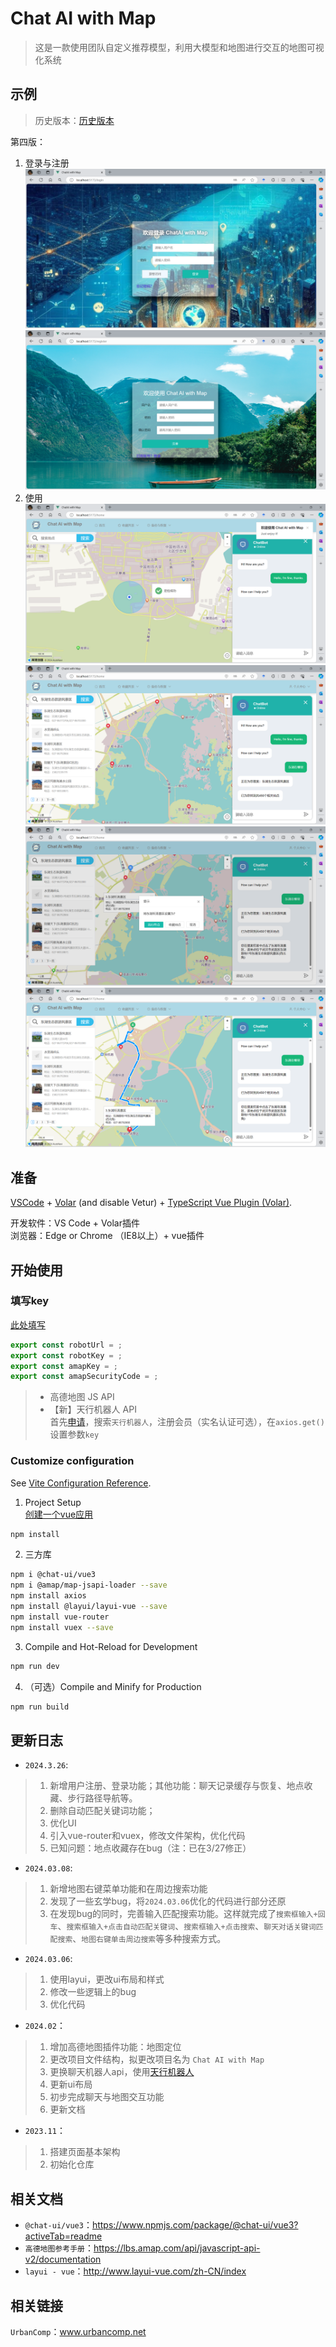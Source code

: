 # Chat AI with Map
> 这是一款使用团队自定义推荐模型，利用大模型和地图进行交互的地图可视化系统

## 示例
> 历史版本：[历史版本](/edition.md)  

第四版：  
1. 登录与注册  
![](./documents/2024-03-26-21-25-34.png)  
![](./documents/2024-03-26-21-26-02.png)  
2. 使用
![](./documents/2024-03-26-21-26-35.png)
![](./documents/2024-03-26-21-26-54.png)
![](./documents/2024-03-26-21-27-30.png)
![](./documents/2024-03-26-21-27-41.png)

## 准备
[VSCode](https://code.visualstudio.com/) + [Volar](https://marketplace.visualstudio.com/items?itemName=Vue.volar) (and disable Vetur) + [TypeScript Vue Plugin (Volar)](https://marketplace.visualstudio.com/items?itemName=Vue.vscode-typescript-vue-plugin).  

开发软件：VS Code + Volar插件  
浏览器：Edge or Chrome （IE8以上）+ vue插件

## 开始使用
### 填写key
[此处填写](./src/config/key.js) 
```js
export const robotUrl = ;
export const robotKey = ;
export const amapKey = ;
export const amapSecurityCode = ;
```
>- 高德地图 JS API  
>- 【新】天行机器人 API  
首先[申请](https://www.tianapi.com/)，搜索`天行机器人`，注册会员（实名认证可选），在`axios.get()`设置参数`key`
### Customize configuration
See [Vite Configuration Reference](https://vitejs.dev/config/).
1. Project Setup  
[创建一个vue应用](https://cn.vuejs.org/guide/quick-start.html)
```sh
npm install
```
2. 三方库
```sh
npm i @chat-ui/vue3
npm i @amap/map-jsapi-loader --save
npm install axios
npm install @layui/layui-vue --save
npm install vue-router
npm install vuex --save
```
3. Compile and Hot-Reload for Development
```sh
npm run dev
```
4. （可选）Compile and Minify for Production
```sh
npm run build
```

## 更新日志
- `2024.3.26`:  
> 1. 新增用户注册、登录功能；其他功能：聊天记录缓存与恢复、地点收藏、步行路径导航等。
> 2. 删除自动匹配关键词功能；
> 3. 优化UI
> 4. 引入vue-router和vuex，修改文件架构，优化代码
> 5. 已知问题：地点收藏存在bug（注：已在3/27修正）
- `2024.03.08`:
> 1. 新增地图右键菜单功能和在周边搜索功能
> 2. 发现了一些玄学bug，将`2024.03.06`优化的代码进行部分还原
> 3. 在发现bug的同时，完善输入匹配搜索功能。这样就完成了`搜索框输入+回车`、`搜索框输入+点击自动匹配关键词`、`搜索框输入+点击搜索`、`聊天对话关键词匹配搜索`、`地图右键单击周边搜索`等多种搜索方式。
- `2024.03.06`:  
> 1. 使用layui，更改ui布局和样式
> 2. 修改一些逻辑上的bug
> 3. 优化代码
- `2024.02`：
> 1. 增加高德地图插件功能：地图定位
> 2. 更改项目文件结构，拟更改项目名为 `Chat AI with Map`
> 3. 更换聊天机器人api，使用[天行机器人](https://www.tianapi.com/apiview/47)
> 4. 更新ui布局
> 5. 初步完成聊天与地图交互功能
> 6. 更新文档
- `2023.11`：
> 1. 搭建页面基本架构
> 2. 初始化仓库

## 相关文档
- `@chat-ui/vue3`：https://www.npmjs.com/package/@chat-ui/vue3?activeTab=readme  
- `高德地图参考手册`：https://lbs.amap.com/api/javascript-api-v2/documentation  
- `layui - vue`：http://www.layui-vue.com/zh-CN/index

## 相关链接
`UrbanComp`：www.urbancomp.net